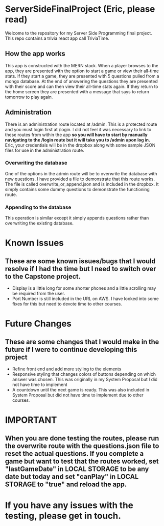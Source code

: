 # ServerSideFinalProject (Eric, please read)

Welcome to the repository for my Server Side Programming final project. This repo contains a trivia react app call TriviaTime.

## How the app works
This app is constructed with the MERN stack. When a player browses to the app, they are presented with the option to start a game or view their all-time stats.
If they start a game, they are presented with 5 questions pulled from a mongo database. At the end of answering the questions they are presented with their score
and can then view their all-time stats again. If they return to the home screen they are presented with a message that says to return tomorrow to play again.

## Administration
There is an administration route located at /admin. This is a protected route and you must login first at /login. I did not feel it was necessary to link to these routes from within the app <strong>so you will have to start by manually navigating to the /login route but it will take you to /admin upon log in.</strong> Eric, your credentials will be in the dropbox
along with some sample JSON files for use in the administration route.

### Overwriting the database
One of the options in the admin route will be to overwrite the database with new questions. I have provided a file to demonstrate that this route works.
The file is called overwrite_or_append.json and is included in the dropbox. It simply contains some dummy questions to demonstrate the functioning route.

### Appending to the database
This operation is similar except it simply appends questions rather than overwriting the existing database.

# Known Issues
## These are some known issues/bugs that I would resolve if I had the time but I need to switch over to the Capstone project.
 - Display is a little long for some shorter phones and a little scrolling may be required from the user.
 - Port Number is still included in the URL on AWS. I have looked into some fixes for this but need to devote time to other courses.
 
# Future Changes
## These are some changes that I would make in the future if I were to continue developing this project
 - Refine front end and add more styling to the elements
 - Responsive styling that changes colors of buttons depending on which answer was chosen. This was originally in my System Proposal but I did not have time to implement
 - A countdown until the next game is ready. This was also included in System Proposal but did not have time to implement due to other courses.

# IMPORTANT 

## When you are done testing the routes, please run the overwrite route with the questions.json file to reset the actual questions. If you complete a game but want to test that the routes worked, set "lastGameDate" in LOCAL STORAGE to be any date but today and set "canPlay" in LOCAL STORAGE to "true" and reload the app.

# If you have any issues with the testing, please get in touch.
